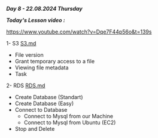 _**Day 8 - 22.08.2024 Thursday**_

_**Today's Lesson video :**_

https://www.youtube.com/watch?v=Dqe7F44p56o&t=139s

1- S3 [S3.md](S3.md)
- File version
- Grant temporary access to a file
- Viewing file metadata
- Task

2- RDS [RDS.md](RDS.md)
- Create Database (Standart)
- Create Database (Easy)
- Connect to Database
  - Connect to Mysql from our Machine
  - Connect to Mysql from Ubuntu (EC2)
- Stop and Delete
